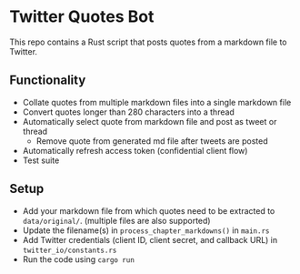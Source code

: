 # Twitter Quotes Bot

This repo contains a Rust script that posts quotes from a markdown file to Twitter.

## Functionality

- Collate quotes from multiple markdown files into a single markdown file
- Convert quotes longer than 280 characters into a thread
- Automatically select quote from markdown file and post as tweet or thread
    - Remove quote from generated md file after tweets are posted
- Automatically refresh access token (confidential client flow)
- Test suite

## Setup

- Add your markdown file from which quotes need to be extracted to `data/original/`. (multiple files are also supported)
- Update the filename(s) in `process_chapter_markdowns()` in `main.rs`
- Add Twitter credentials (client ID, client secret, and callback URL) in `twitter_io/constants.rs`
- Run the code using `cargo run`
